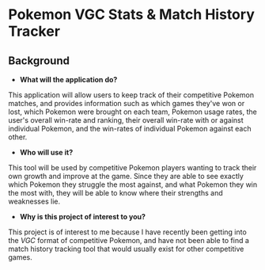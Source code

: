 # Pokemon VGC Stats & Match History Tracker

## Background

- **What will the application do?**

This application will allow users to keep track of their competitive Pokemon matches,
and provides information such as which games they've won or lost, which Pokemon were
brought on each team, Pokemon usage rates, the user's overall win-rate and ranking, 
their overall win-rate with or against individual Pokemon, and the win-rates of 
individual Pokemon against each other. 

- **Who will use it?**

This tool will be used by competitive Pokemon players wanting to track their own growth 
and improve at the game. Since they are able to see exactly which Pokemon they struggle 
the most against, and what Pokemon they win the most with, they will be able to know 
where their strengths and weaknesses lie. 

- **Why is this project of interest to you?**

This project is of interest to me because I have recently been getting into the *VGC*
format of competitive Pokemon, and have not been able to find a match history tracking 
tool that would usually exist for other competitive games. 


